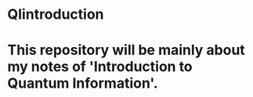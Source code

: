 # QIintroduction
# This repository will be mainly about my notes of 'Introduction to Quantum Information'. 
